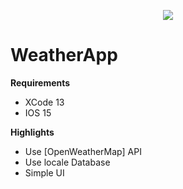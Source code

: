<p align="center"><img src="WeatherApp/WeatherApp/Image/2ABF6F51-B9F2-4869-87D4-DC40B1C601A8.jpeg" /></p>


# WeatherApp
**Requirements**
- XCode 13
- IOS 15

**Highlights**
- Use [OpenWeatherMap] API
- Use locale Database
- Simple UI
